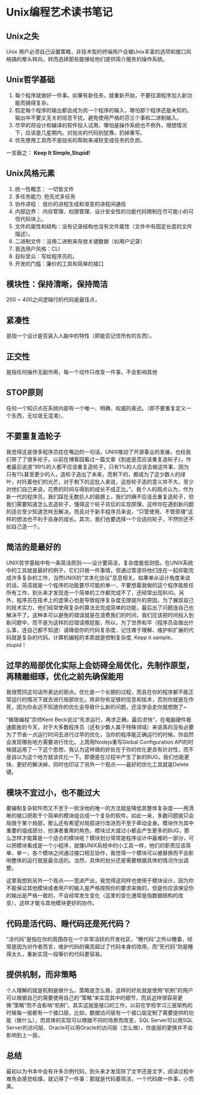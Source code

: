 # Unix编程艺术读书笔记


## Unix之失

Unix 用户必须自己设置策略，非技术型的终端用户会被Unix丰富的选项和接口风格搞的晕头转向，转而选择那些能够给他们提供简介服务的操作系统。

## Unix哲学基础

1. 每个程序就做好一件事。如果有新任务，就重新开始，不要往源程序加入新功能而搞得复杂。
2.  假定每个程序的输出都会成为另一个程序的输入，哪怕那个程序还是未知的。输出中不要又无关的信息干扰。避免使用严格的芬兰个事和二进制输入。
3.  尽早的将设计和编译的软件投入试用，哪怕是操作系统也不例外，理想情况下，应该是几星期内。对拙劣的代码别犹豫，扔掉重写。
4.  优先使用工具而不是拙劣的帮助来减轻变成任务的负担。

一言蔽之：
**Keep It Simple,Stupid!**


## Unix风格元素
1. 统一性概念： 一切皆文件
2. 多任务能力: 抢先式多任务
3. 协作进程： 低价的进程生成和渐变的进程间通信
4. 内部边界： 内存管理、权限管理、设计安全性的功能代码限制在尽可能小的可信代码块上。
5. 文件的属性和结构：没有记录结构也没有文件属性（文件中有固定长度的文件描述）。
6. 二进制文件：没用二进制来存放关键数据（如用户记录）
7. 首选用户风格：CLI
8. 目标受众：写给程序员的。
9. 开发的门槛：廉价的工具和简单的接口


## 模块性：保持清晰，保持简洁

200 ~ 400之间逻辑行的代码是最佳点，

## 紧凑性
是指一个设计是否装入人脑中的特性（即能否记住所有的东西）。

## 正交性
是指任何操作无副作用，每一个动作只改变一件事，不会影响其他

## STOP原则
任何一个知识点在系统内部有一个唯一、明确、权威的表述。（即不要重复定义一个东西，无垃圾无混淆）。

## 不要重复造轮子

我觉得这是很多程序员挂在嘴边的一句话，UNIX推动了开源事业的发展，也给我们带了了很多轮子。以前在博客园看过一篇文章《到底是否应该重复造轮子》，作者最后说道“99%的人都不应该重复造轮子，只有1%的人应该去做这件事，因为只有1%甚至更少的人，造轮子造出了未来，而剩下的，都成为了这少数人的绿叶，衬托着他们的光芒，对于剩下的这批人来说，这些轮子造的意义并不大，至少对他们自己来说，花费的时间与得到的成长不成正比。”。我个人的观点认为，作为新一代的程序员，我们踩在无数巨人的肩膀上，我们的确不应该去重复造轮子，但我们需要知道怎么去造轮子，懂得这个轮子背后的实现原理，这样你在遇到新问题的适合至少知道怎样去解决。而且对于新手程序员来说，“只管使用、不管原理”这样的想法也不利于自身的成长。其次，我们也要选择一个合适的轮子，不然你还不如自己造一个。

## 简洁的是最好的

UNIX哲学基础中有一条简洁原则——设计要简洁，复杂度能低则低。在UNIX系统中的工具就是最好的例子，它们只做一件事情，但通过管道将他们连在一起却能完成许多复杂的工作，当然UNIX的“文本化协议”息息相关。如果单从设计角度来说的话，简洁就是一个程序的功能要尽可能的单一，不要想着我做的这个程序能胜任所有工作，到头来才发现连一个简单的工作都完成不了，还经常出现BUG。另外，程序员在技术上的虚荣心也是导致程序复杂度无限提升的原因，为了展现自己的技术实力，他们经常使用复杂的算法去完成简单的功能，最后出了问题连自己也解决不了。这种本可以避免的错误就是在浪费我们的时间，我们应该把时间投入到新问题中，而不是为这样的旧错误擦屁股，所以，为了世界和平（程序员会做出什么事，连自己都不知道）请降低你的代码复杂度，记住难于理解、维护和扩展的代码就是复杂的代码。计算机编程的本质就是控制复杂度, Kepp it sample，stupid！

## 过早的局部优化实际上会妨碍全局优化，先制作原型，再精雕细琢，优化之前先确保能用

我很赞同这句话所表达的观点。优化是一个长期的过程，而且在你的程序都不能正常运行的情况下就去进行局部优化，除非你有足够的信息和技术，否则你就是在作死，因为你永远不知道你的优化会导致什么新的问题，还没学会走你就想跑了~



“极限编程”宗师Kent Beck说过“先求运行，再求正确，最后求快”，在电脑硬件极速膨胀的今天，对于大多数程序员（还有少数人属于特殊领域）来说真的没有必要为了节省一点运行时间去进行过早的优化，当你的程序能正确运行的时候，你自然会发现哪些地方需要进行优化。上周用Nodejs重写Global Configuration API的时候就运用了一下这个思想，我认为这样做的好处在于你的优化更具有针对性，而不是自以为这个地方就该优化一下。即便是在过程中产生了新的BUG，我们也能更快、更好的解决掉，同时也印证了另外一个观点——最好的优化工具就是Delete键。

## 模块不宜过小，也不能过大

要编制复杂软件而又不至于一败涂地的唯一的方法就是降低其整体复杂度——用清晰的接口把若干个简单的模块组合成一个复杂的软件。如此一来，多数问题就只会局限于某个局部，那么还有希望对局部进行改进而不至于牵动全身。模块作为其中重要的组成部分，扮演者重用的角色，模块过大或过小都会产生更多的BUG，那么怎样才能算是一个适合的模块呢？模块划分常常是程序设计中最难的一部分，可以把模块看成是一个小程序，就像UNIX系统中的小工具一样，他们的职责应该简单、单一，各个模块之间通过接口相互协作，我觉得一个模块可以被替换而不会影响整体的运行就是最合适的。当然，具体的划分还是需要根据具体的情况作出调整。

这里我想到另外一个观点——宽进严出，我觉得这同样也使用于模块设计，因为你不能保证其他模块或者用户的输入是严格按照你的要求来做的，但是你应该保证你的输出是严格一致的，不会经常发生变化（这里的变化通常是指数据结构的改变），这样才能与其他模块更好的协作。

## 代码是活代码、睡代码还是死代码？

“活代码”是指在你的周围存在一个非常活跃的开发社区，“睡代码”之所以睡着，经常是因为对作者而言，维护代码的痛苦超过了代码本身的效用，而“死代码”则是睡得太久，重新实现一段等价的代码更容易。

## 提供机制，而非策略

个人理解的就是机制是做什么，策略是怎么做，这样的好处就是使用“机制”的用户可以根据自己的需要使用自己的“策略”来实现其中的细节，而且这样很容易更换“策略”而不会影响“机制”。其实这就是接口的工作，以前在学校学习三层架构的时候每一层都有一个接口层，比如，数据访问层有一个接口层定制了需要提供的功能（做什么），而具体的实现可以根据不同的场景而改变，SQL Server可以用SQL Server的访问层、Oracle可以用Oracle的访问层（怎么做），你底层的更换并不会影响到上一层。

## 总结

最初以为书本中会有许多示例代码，到头来才发现除了文字还是文字，阅读过程中难免会感觉枯燥，就记得了一件事：那就是代码要简洁，一个代码做一件事，小而美。